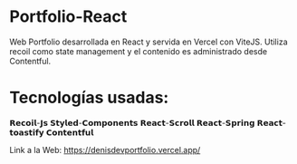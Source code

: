 # Portfolio-React

Web Portfolio desarrollada en React y servida en Vercel con ViteJS.
Utiliza recoil como state management y el contenido es administrado desde Contentful.

# Tecnologías usadas:
𝗥𝗲𝗰𝗼𝗶𝗹-𝗝𝘀
𝗦𝘁𝘆𝗹𝗲𝗱-𝗖𝗼𝗺𝗽𝗼𝗻𝗲𝗻𝘁𝘀 
𝗥𝗲𝗮𝗰𝘁-𝗦𝗰𝗿𝗼𝗹𝗹
𝗥𝗲𝗮𝗰𝘁-𝗦𝗽𝗿𝗶𝗻𝗴
𝗥𝗲𝗮𝗰𝘁-𝘁𝗼𝗮𝘀𝘁𝗶𝗳𝘆
𝗖𝗼𝗻𝘁𝗲𝗻𝘁𝗳𝘂𝗹

Link a la Web: https://denisdevportfolio.vercel.app/
